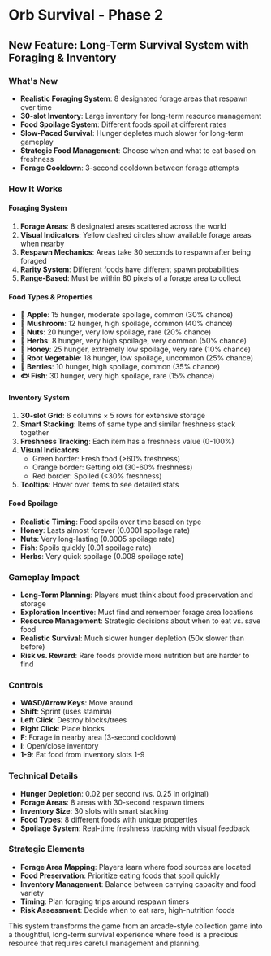 # Orb Survival - Phase 2

## New Feature: Long-Term Survival System with Foraging & Inventory

### What's New
- **Realistic Foraging System**: 8 designated forage areas that respawn over time
- **30-slot Inventory**: Large inventory for long-term resource management
- **Food Spoilage System**: Different foods spoil at different rates
- **Slow-Paced Survival**: Hunger depletes much slower for long-term gameplay
- **Strategic Food Management**: Choose when and what to eat based on freshness
- **Forage Cooldown**: 3-second cooldown between forage attempts

### How It Works

#### Foraging System
1. **Forage Areas**: 8 designated areas scattered across the world
2. **Visual Indicators**: Yellow dashed circles show available forage areas when nearby
3. **Respawn Mechanics**: Areas take 30 seconds to respawn after being foraged
4. **Rarity System**: Different foods have different spawn probabilities
5. **Range-Based**: Must be within 80 pixels of a forage area to collect

#### Food Types & Properties
- **🍎 Apple**: 15 hunger, moderate spoilage, common (30% chance)
- **🍄 Mushroom**: 12 hunger, high spoilage, common (40% chance)
- **🥜 Nuts**: 20 hunger, very low spoilage, rare (20% chance)
- **🌿 Herbs**: 8 hunger, very high spoilage, very common (50% chance)
- **🍯 Honey**: 25 hunger, extremely low spoilage, very rare (10% chance)
- **🥕 Root Vegetable**: 18 hunger, low spoilage, uncommon (25% chance)
- **🍇 Berries**: 10 hunger, high spoilage, common (35% chance)
- **🐟 Fish**: 30 hunger, very high spoilage, rare (15% chance)

#### Inventory System
1. **30-slot Grid**: 6 columns × 5 rows for extensive storage
2. **Smart Stacking**: Items of same type and similar freshness stack together
3. **Freshness Tracking**: Each item has a freshness value (0-100%)
4. **Visual Indicators**: 
   - Green border: Fresh food (>60% freshness)
   - Orange border: Getting old (30-60% freshness)
   - Red border: Spoiled (<30% freshness)
5. **Tooltips**: Hover over items to see detailed stats

#### Food Spoilage
- **Realistic Timing**: Food spoils over time based on type
- **Honey**: Lasts almost forever (0.0001 spoilage rate)
- **Nuts**: Very long-lasting (0.0005 spoilage rate)
- **Fish**: Spoils quickly (0.01 spoilage rate)
- **Herbs**: Very quick spoilage (0.008 spoilage rate)

### Gameplay Impact
- **Long-Term Planning**: Players must think about food preservation and storage
- **Exploration Incentive**: Must find and remember forage area locations
- **Resource Management**: Strategic decisions about when to eat vs. save food
- **Realistic Survival**: Much slower hunger depletion (50x slower than before)
- **Risk vs. Reward**: Rare foods provide more nutrition but are harder to find

### Controls
- **WASD/Arrow Keys**: Move around
- **Shift**: Sprint (uses stamina)
- **Left Click**: Destroy blocks/trees
- **Right Click**: Place blocks
- **F**: Forage in nearby area (3-second cooldown)
- **I**: Open/close inventory
- **1-9**: Eat food from inventory slots 1-9

### Technical Details
- **Hunger Depletion**: 0.02 per second (vs. 0.25 in original)
- **Forage Areas**: 8 areas with 30-second respawn timers
- **Inventory Size**: 30 slots with smart stacking
- **Food Types**: 8 different foods with unique properties
- **Spoilage System**: Real-time freshness tracking with visual feedback

### Strategic Elements
- **Forage Area Mapping**: Players learn where food sources are located
- **Food Preservation**: Prioritize eating foods that spoil quickly
- **Inventory Management**: Balance between carrying capacity and food variety
- **Timing**: Plan foraging trips around respawn timers
- **Risk Assessment**: Decide when to eat rare, high-nutrition foods

This system transforms the game from an arcade-style collection game into a thoughtful, long-term survival experience where food is a precious resource that requires careful management and planning.